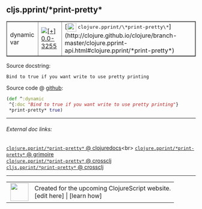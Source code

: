 ## cljs.pprint/\*print-pretty\*



 <table border="1">
<tr>
<td>dynamic var</td>
<td><a href="https://github.com/cljsinfo/cljs-api-docs/tree/0.0-3255"><img valign="middle" alt="[+] 0.0-3255" title="Added in 0.0-3255" src="https://img.shields.io/badge/+-0.0--3255-lightgrey.svg"></a> </td>
<td>
[<img height="24px" valign="middle" src="http://i.imgur.com/1GjPKvB.png"> <samp>clojure.pprint/\*print-pretty\*</samp>](http://clojure.github.io/clojure/branch-master/clojure.pprint-api.html#clojure.pprint/*print-pretty*)
</td>
</tr>
</table>







Source docstring:

```
Bind to true if you want write to use pretty printing
```


Source code @ [github](https://github.com/clojure/clojurescript/blob/r1.7.58/src/main/cljs/cljs/pprint.cljs#L615-L617):

```clj
(def ^:dynamic
 ^{:doc "Bind to true if you want write to use pretty printing"}
 *print-pretty* true)
```

<!--
Repo - tag - source tree - lines:

 <pre>
clojurescript @ r1.7.58
└── src
    └── main
        └── cljs
            └── cljs
                └── <ins>[pprint.cljs:615-617](https://github.com/clojure/clojurescript/blob/r1.7.58/src/main/cljs/cljs/pprint.cljs#L615-L617)</ins>
</pre>

-->

---



###### External doc links:

[`clojure.pprint/*print-pretty*` @ clojuredocs](http://clojuredocs.org/clojure.pprint/*print-pretty*)<br>
[`clojure.pprint/*print-pretty*` @ grimoire](http://conj.io/store/v1/org.clojure/clojure/1.7.0-beta3/clj/clojure.pprint/*print-pretty*/)<br>
[`clojure.pprint/*print-pretty*` @ crossclj](http://crossclj.info/fun/clojure.pprint/*print-pretty*.html)<br>
[`cljs.pprint/*print-pretty*` @ crossclj](http://crossclj.info/fun/cljs.pprint.cljs/*print-pretty*.html)<br>

---

 <table>
<tr><td>
<img valign="middle" align="right" width="48px" src="http://i.imgur.com/Hi20huC.png">
</td><td>
Created for the upcoming ClojureScript website.<br>
[edit here] | [learn how]
</td></tr></table>

[edit here]:https://github.com/cljsinfo/cljs-api-docs/blob/master/cljsdoc/cljs.pprint_STARprint-prettySTAR.cljsdoc
[learn how]:https://github.com/cljsinfo/cljs-api-docs/wiki/cljsdoc-files

<!--

This information was too distracting to show to readers, but I'll leave it
commented here since it is helpful to:

- pretty-print the data used to generate this document
- and show how to retrieve that data



The API data for this symbol:

```clj
{:ns "cljs.pprint",
 :name "*print-pretty*",
 :history [["+" "0.0-3255"]],
 :type "dynamic var",
 :full-name-encode "cljs.pprint_STARprint-prettySTAR",
 :source {:code "(def ^:dynamic\n ^{:doc \"Bind to true if you want write to use pretty printing\"}\n *print-pretty* true)",
          :title "Source code",
          :repo "clojurescript",
          :tag "r1.7.58",
          :filename "src/main/cljs/cljs/pprint.cljs",
          :lines [615 617]},
 :full-name "cljs.pprint/*print-pretty*",
 :clj-symbol "clojure.pprint/*print-pretty*",
 :docstring "Bind to true if you want write to use pretty printing"}

```

Retrieve the API data for this symbol:

```clj
;; from Clojure REPL
(require '[clojure.edn :as edn])
(-> (slurp "https://raw.githubusercontent.com/cljsinfo/cljs-api-docs/catalog/cljs-api.edn")
    (edn/read-string)
    (get-in [:symbols "cljs.pprint/*print-pretty*"]))
```

-->
